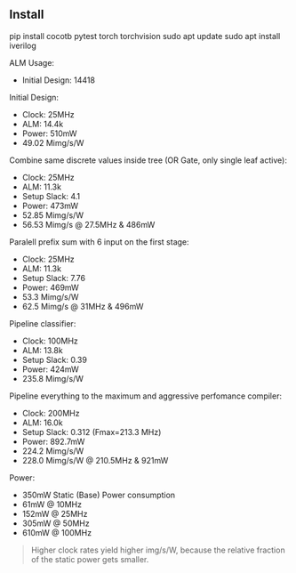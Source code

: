 ## Install

pip install cocotb pytest torch torchvision
sudo apt update
sudo apt install iverilog

ALM Usage:
- Initial Design: 14418

Initial Design:
- Clock: 25MHz
- ALM: 14.4k
- Power: 510mW
- 49.02 Mimg/s/W

Combine same discrete values inside tree (OR Gate, only single leaf active):
- Clock: 25MHz
- ALM: 11.3k
- Setup Slack: 4.1
- Power: 473mW
- 52.85 Mimg/s/W
- 56.53 Mimg/s @ 27.5MHz & 486mW

Paralell prefix sum with 6 input on the first stage:
- Clock: 25MHz
- ALM: 11.3k
- Setup Slack: 7.76
- Power: 469mW
- 53.3 Mimg/s/W
- 62.5 Mimg/s @ 31MHz & 496mW

Pipeline classifier:
- Clock: 100MHz
- ALM: 13.8k
- Setup Slack: 0.39
- Power: 424mW
- 235.8 Mimg/s/W

Pipeline everything to the maximum and aggressive perfomance compiler:
- Clock: 200MHz
- ALM: 16.0k
- Setup Slack: 0.312 (Fmax=213.3 MHz)
- Power: 892.7mW
- 224.2 Mimg/s/W
- 228.0 Mimg/s/W @ 210.5MHz & 921mW

Power:
- 350mW Static (Base) Power consumption
- 61mW @ 10MHz
- 152mW @ 25MHz
- 305mW @ 50MHz
- 610mW @ 100MHz

> Higher clock rates yield higher img/s/W, because the relative fraction of the static power gets smaller.
